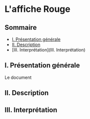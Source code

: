 # L'affiche Rouge
## Sommaire
* [I. Présentation générale](I.-Présentation-générale)
* [II. Description](II.-Description)
* [III. Interprétation](III. Interprétation)

## I. Présentation générale
Le document
## II. Description
## III. Interprétation
